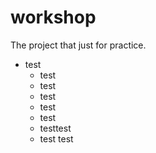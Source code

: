 # workshop
The project that just for practice.

* test
  * test
  * test
  * test
  * test
  * test
  * testtest
  * test test
